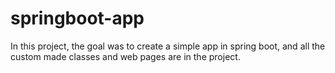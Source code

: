 # springboot-app
In this project, the goal was to create a simple app in spring boot, and all the custom made classes and web pages are in the project.
